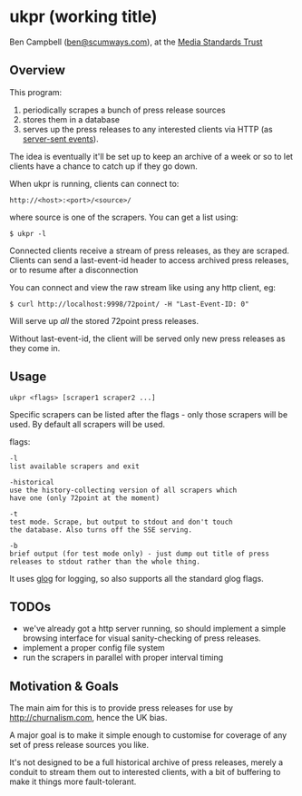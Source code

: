 # ukpr (working title)

Ben Campbell (ben@scumways.com), at the [Media Standards Trust](http://mediastandardstrust.org)

## Overview

This program:

  1. periodically scrapes a bunch of press release sources
  2. stores them in a database
  3. serves up the press releases to any interested clients via HTTP (as
     [server-sent events](http://dev.w3.org/html5/eventsource/)).

The idea is eventually it'll be set up to keep an archive of a week or so
to let clients have a chance to catch up if they go down.

When ukpr is running, clients can connect to:

    http://<host>:<port>/<source>/

where source is one of the scrapers. You can get a list using:

    $ ukpr -l

Connected clients receive a stream of press releases, as they are scraped.
Clients can send a last-event-id header to access archived press releases,
or to resume after a disconnection

You can connect and view the raw stream like using any http client, eg:

    $ curl http://localhost:9998/72point/ -H "Last-Event-ID: 0"

Will serve up _all_ the stored 72point press releases.

Without last-event-id, the client will be served only new press
releases as they come in.


## Usage


    ukpr <flags> [scraper1 scraper2 ...]

Specific scrapers can be listed after the flags - only those scrapers will
be used. By default all scrapers will be used.

flags:

    -l
    list available scrapers and exit

    -historical
    use the history-collecting version of all scrapers which
    have one (only 72point at the moment)

    -t
    test mode. Scrape, but output to stdout and don't touch
    the database. Also turns off the SSE serving.

    -b
    brief output (for test mode only) - just dump out title of press
    releases to stdout rather than the whole thing.

It uses [glog](https://github.com/golang/glog) for logging, so also
supports all the standard glog flags.


## TODOs

 - we've already got a http server running, so should implement a simple
   browsing interface for visual sanity-checking of press releases.
 - implement a proper config file system
 - run the scrapers in parallel with proper interval timing

## Motivation & Goals

The main aim for this is to provide press releases for use by
 http://churnalism.com, hence the UK bias.

A major goal is to make it simple enough to customise for coverage of any
set of press release sources you like.

It's not designed to be a full historical archive of press releases, merely
a conduit to stream them out to interested clients, with a bit of buffering
to make it things more fault-tolerant.




